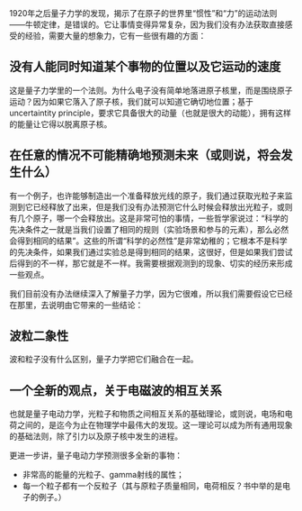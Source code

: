 1920年之后量子力学的发现，揭示了在原子的世界里“惯性”和“力”的运动法则——牛顿定律，是错误的。它让事情变得异常复杂，因为我们没有办法获取直接感受的经验，需要大量的想象力，它有一些很有趣的方面：

## 没有人能同时知道某个事物的位置以及它运动的速度
这是量子力学里的一个法则。为什么电子没有简单地落进原子核里，而是围绕原子运动？因为如果它落入了原子核，我们就可以知道它确切地位置；基于 uncertaintity principle，要求它具备很大的动量（也就是很大的动能），拥有这样的能量让它得以脱离原子核。

## 在任意的情况不可能精确地预测未来（或则说，将会发生什么）
有一个例子，也许能够制造出一个准备释放光线的原子，我们通过获取光粒子来监测到它已经释放了出来，但是我们没有办法预测它什么时候会释放出光粒子，或则有几个原子，哪一个会释放出。这是非常可怕的事情，一些哲学家说过：“科学的先决条件之一就是当我们设置了相同的规则（实验场景和参与的元素），那么必然会得到相同的结果”。这些的所谓“科学的必然性”是非常幼稚的；它根本不是科学的先决条件，如果我们通过实验总是得到相同的结果，这很好，但是如果我们尝试后得到的不一样，那它就是不一样。我需要根据观测到的现象、切实的经历来形成一些观点。

我们目前没有办法继续深入了解量子力学，因为它很难，所以我们需要假设它已经在那里，去说明由它带来的一些结论：

## 波粒二象性
波和粒子没有什么区别，量子力学把它们融合在一起。

## 一个全新的观点，关于电磁波的相互关系
也就是量子电动力学，光粒子和物质之间相互关系的基础理论，或则说，电场和电荷之间的，是迄今为止在物理学中最伟大的发现。这一理论可以成为所有通用现象的基础法则，除了引力以及原子核中发生的进程。

更进一步讲，量子电动力学预测很多全新的事物：
- 非常高的能量的光粒子、gamma射线的属性；
- 每一个粒子都有一个反粒子（其与原粒子质量相同，电荷相反？书中举的是电子的例子。）
